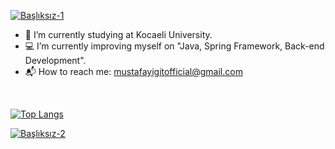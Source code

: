 [![Başlıksız-1](https://user-images.githubusercontent.com/65903573/117590637-1ba54400-b139-11eb-8c01-ac5caf98a0e5.png)](https://github.com/mustafayigit34)

- :book: I’m currently studying at Kocaeli University.
- :computer: I’m currently improving myself on "Java, Spring Framework, Back-end Development".
- :mailbox_with_mail: How to reach me: mustafayigitofficial@gmail.com 
<br>

[![Top Langs](https://github-readme-stats.vercel.app/api/top-langs/?username=mustafayigit345&layout=compact)](https://github.com/mustafayigit345)
<br>


[![Başlıksız-2](https://user-images.githubusercontent.com/65903573/117506903-042a5780-af8f-11eb-972b-abddcd14e6ec.png)](https://github.com/mustafayigit34)

